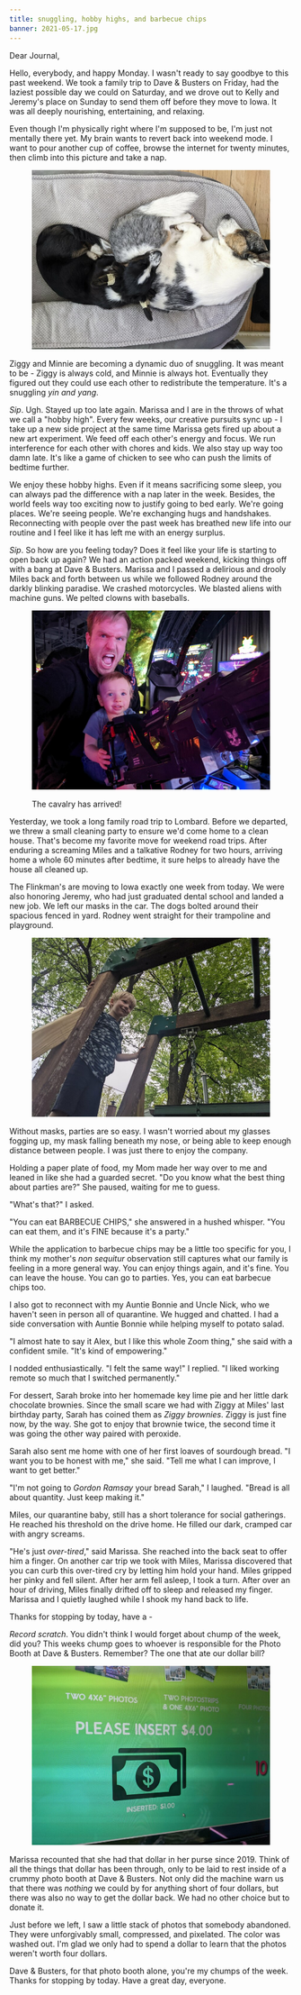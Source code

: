 ```yaml
---
title: snuggling, hobby highs, and barbecue chips
banner: 2021-05-17.jpg
---
```


Dear Journal,

Hello, everybody, and happy Monday.  I wasn't ready to say goodbye to
this past weekend.  We took a family trip to Dave & Busters on Friday,
had the laziest possible day we could on Saturday, and we drove out to
Kelly and Jeremy's place on Sunday to send them off before they move
to Iowa.  It was all deeply nourishing, entertaining, and relaxing.

Even though I'm physically right where I'm supposed to be, I'm just
not mentally there yet.  My brain wants to revert back into weekend
mode.  I want to pour another cup of coffee, browse the internet for
twenty minutes, then climb into this picture and take a nap.

<figure>
  <a href="/images/2021-05-17-snuggling.jpg">
    <img alt="snuggling" src="/images/2021-05-17-snuggling.jpg"/>
  </a>
</figure>

Ziggy and Minnie are becoming a dynamic duo of snuggling.  It was
meant to be - Ziggy is always cold, and Minnie is always hot.
Eventually they figured out they could use each other to redistribute
the temperature.  It's a snuggling _yin and yang_.

_Sip_.  Ugh.  Stayed up too late again.  Marissa and I are in the
throws of what we call a "hobby high".  Every few weeks, our creative
pursuits sync up - I take up a new side project at the same time
Marissa gets fired up about a new art experiment.  We feed off each
other's energy and focus.  We run interference for each other with
chores and kids.  We also stay up way too damn late.  It's like a game
of chicken to see who can push the limits of bedtime further.

We enjoy these hobby highs.  Even if it means sacrificing some sleep,
you can always pad the difference with a nap later in the week.
Besides, the world feels way too exciting now to justify going to bed
early.  We're going places.  We're seeing people.  We're exchanging
hugs and handshakes.  Reconnecting with people over the past week has
breathed new life into our routine and I feel like it has left me with
an energy surplus.

_Sip_.  So how are you feeling today?  Does it feel like your life is
starting to open back up again?  We had an action packed weekend,
kicking things off with a bang at Dave & Busters.  Marissa and I
passed a delirious and drooly Miles back and forth between us while we
followed Rodney around the darkly blinking paradise.  We crashed
motorcycles.  We blasted aliens with machine guns.  We pelted clowns
with baseballs.

<figure>
  <a href="/images/2021-05-17-machine-gun.jpg">
    <img alt="machine-guns" src="/images/2021-05-17-machine-gun.jpg"/>
  </a>
  <figcaption><p>The cavalry has arrived!</p></figcaption>
</figure>

Yesterday, we took a long family road trip to Lombard.  Before we
departed, we threw a small cleaning party to ensure we'd come home to
a clean house.  That's become my favorite move for weekend road trips.
After enduring a screaming Miles and a talkative Rodney for two hours,
arriving home a whole 60 minutes after bedtime, it sure helps to
already have the house all cleaned up.

The Flinkman's are moving to Iowa exactly one week from today.  We
were also honoring Jeremy, who had just graduated dental school and
landed a new job.  We left our masks in the car.  The dogs bolted
around their spacious fenced in yard.  Rodney went straight for their
trampoline and playground.

<figure>
  <a href="/images/2021-05-17-monkey-bars.jpg">
    <img alt="monkey-bars" src="/images/2021-05-17-monkey-bars.jpg"/>
  </a>
</figure>

Without masks, parties are so easy.  I wasn't worried about my glasses
fogging up, my mask falling beneath my nose, or being able to keep
enough distance between people.  I was just there to enjoy the
company.

Holding a paper plate of food, my Mom made her way over to me and
leaned in like she had a guarded secret.  "Do you know what the best
thing about parties are?"  She paused, waiting for me to guess.

"What's that?" I asked.

"You can eat BARBECUE CHIPS," she answered in a hushed whisper.  "You
can eat them, and it's FINE because it's a party."

While the application to barbecue chips may be a little too specific
for you, I think my mother's _non sequitur_ observation still captures
what our family is feeling in a more general way.  You can enjoy
things again, and it's fine.  You can leave the house.  You can go to
parties.  Yes, you can eat barbecue chips too.

I also got to reconnect with my Auntie Bonnie and Uncle Nick, who we
haven't seen in person all of quarantine.  We hugged and chatted.  I
had a side conversation with Auntie Bonnie while helping myself to
potato salad.

"I almost hate to say it Alex, but I like this whole Zoom thing," she
said with a confident smile.  "It's kind of empowering."

I nodded enthusiastically.  "I felt the same way!" I replied.  "I
liked working remote so much that I switched permanently."

For dessert, Sarah broke into her homemade key lime pie and her little
dark chocolate brownies.  Since the small scare we had with Ziggy at
Miles' last birthday party, Sarah has coined them as _Ziggy brownies_.
Ziggy is just fine now, by the way.  She got to enjoy that brownie
twice, the second time it was going the other way paired with
peroxide.

Sarah also sent me home with one of her first loaves of sourdough
bread.  "I want you to be honest with me," she said.  "Tell me what I
can improve, I want to get better."

"I'm not going to _Gordon Ramsay_ your bread Sarah," I laughed.
"Bread is all about quantity.  Just keep making it."

Miles, our quarantine baby, still has a short tolerance for social
gatherings.  He reached his threshold on the drive home.  He filled
our dark, cramped car with angry screams.

"He's just _over-tired_," said Marissa.  She reached into the back
seat to offer him a finger.  On another car trip we took with Miles,
Marissa discovered that you can curb this over-tired cry by letting
him hold your hand.  Miles gripped her pinky and fell silent.  After
her arm fell asleep, I took a turn.  After over an hour of driving,
Miles finally drifted off to sleep and released my finger.  Marissa
and I quietly laughed while I shook my hand back to life.

Thanks for stopping by today, have a -

_Record scratch_.  You didn't think I would forget about chump of the
week, did you?  This weeks chump goes to whoever is responsible for
the Photo Booth at Dave & Busters.  Remember?  The one that ate our
dollar bill?

<figure>
  <a href="/images/2021-05-17-chump.jpg">
    <img alt="chump" src="/images/2021-05-17-chump.jpg"/>
  </a>
</figure>

Marissa recounted that she had that dollar in her purse since 2019.
Think of all the things that dollar has been through, only to be laid
to rest inside of a crummy photo booth at Dave & Busters.  Not only
did the machine warn us that there was _nothing_ we could by for
anything short of four dollars, but there was also no way to get the
dollar back.  We had no other choice but to donate it.

Just before we left, I saw a little stack of photos that somebody
abandoned.  They were unforgivably small, compressed, and pixelated.
The color was washed out.  I'm glad we only had to spend a dollar to
learn that the photos weren't worth four dollars.

Dave & Busters, for that photo booth alone, you're my chumps of the
week.  Thanks for stopping by today.  Have a great day, everyone.

